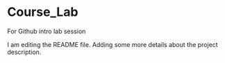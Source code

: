 

# Course_Lab
For Github intro lab session

I am editing the README file. Adding some more details about the project description.
